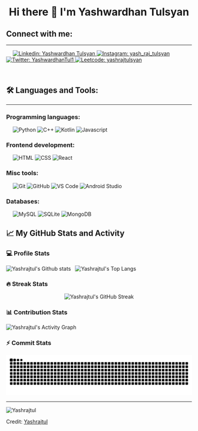 <h1 align="center"> Hi there 👋 I'm Yashwardhan Tulsyan </h1>

<!--
**Yashrajtul/Yashrajtul** is a ✨ _special_ ✨ repository because its `README.md` (this file) appears on your GitHub profile.

Here are some ideas to get you started:

- 🔭 I’m currently working on ...
- 🌱 I’m currently learning ...
- 👯 I’m looking to collaborate on ...
- 🤔 I’m looking for help with ...
- 💬 Ask me about ...
- 📫 How to reach me: ...
- 😄 Pronouns: ...
- ⚡ Fun fact: ...
-->

## Connect with me:
---------------

&emsp;
<a href="https://www.linkedin.com/in/yashwardhan-tulsyan-b0670b219/">
  ![Linkedin: Yashwardhan Tulsyan](https://img.shields.io/badge/-Yashwardhan%20Tulsyan-blue?style=flat-square&logo=Linkedin&logoColor=white)
</a>
<a href="https://www.instagram.com/yash_raj_tulsyan/">
  ![Instagram: yash_raj_tulsyan](https://img.shields.io/badge/-yash__raj__tulsyan-000?&logo=Instagram)
</a>
<a href="https://twitter.com/YashwardhanTul1">
  ![Twitter: YashwardhanTul1](https://img.shields.io/badge/-Yashwardhan%20Tulsyan-000?&logo=X)
</a>
<a href="https://leetcode.com/u/yashrajtulsyan">
  ![Leetcode: yashrajtulsyan](https://img.shields.io/badge/Yashwardhan%20Tulsyan-000?logo=leetcode&logoColor=white)
</a>

&emsp;

## 🛠️ Languages and Tools:
------------------
### Programming languages:
&emsp;
![Python](https://img.shields.io/badge/-Python-000?&logo=Python)
![C++](https://img.shields.io/badge/-C++-000?&logo=C)
![Kotlin](https://img.shields.io/badge/-Kotlin-000?&logo=Kotlin)
![Javascript](https://img.shields.io/badge/-Javascript-000?&logo=Javascript)

### Frontend development:
&emsp;
![HTML](https://img.shields.io/badge/-HTML-000?&logo=HTML5)
![CSS](https://img.shields.io/badge/-CSS-000?&logo=CSS3)
![React](https://img.shields.io/badge/-React-000?&logo=React)

### Misc tools:
&emsp;
![Git](https://img.shields.io/badge/-Git-000?&logo=Git)
![GitHub](https://img.shields.io/badge/-GitHub-000?&logo=GitHub)
![VS Code](https://img.shields.io/badge/-VS%20Code-000?&logo=Visual-Studio-Code)
![Android Studio](https://img.shields.io/badge/-Android%20Studio-000?&logo=Android-Studio)


### Databases:
&emsp;
![MySQL](https://img.shields.io/badge/-MySQL-000?&logo=MySQL)
![SQLite](https://img.shields.io/badge/-SQLite-000?&logo=SQLite)
![MongoDB](https://img.shields.io/badge/-Mongodb-000?&logo=Mongodb)

## 📈 My GitHub Stats and Activity

### 💻 Profile Stats

<p align "center">
  <img alt="Yashrajtul's Github stats" src="https://github-readme-stats.vercel.app/api?username=Yashrajtul&theme=radical&show_icons=true" />
&nbsp 
  <img alt="Yashrajtul's Top Langs" src="https://github-readme-stats.vercel.app/api/top-langs/?username=Yashrajtul&layout=compact&theme=radical" />
</p>

### 🔥 Streak Stats

<p align="center"><img alt="Yashrajtul's GitHub Streak" src="https://github-readme-streak-stats.herokuapp.com?user=Yashrajtul&theme=tokyonight_duo" /></p>

### 📊 Contribution Stats

<img alt="Yashrajtul's Activity Graph" src="https://github-readme-activity-graph.cyclic.app/graph/?username=Yashrajtul&bg_color=1F222E&color=F8D866&line=F85D7F&point=FFFFFF&hide_border=true" />


### ⚡ Commit Stats

<p align="center">
<picture>
  <source media="(prefers-color-scheme: dark)" srcset="https://github.com/Yashrajtul/Yashrajtul/blob/output/github-snake-dark.svg">
  <source media="(prefers-color-scheme: light)" srcset="https://github.com/Yashrajtul/Yashrajtul/blob/output/github-snake-dark.svg">
  <img alt="github-snake" src="https://github.com/Yashrajtul/Yashrajtul/blob/output/github-snake-dark.svg">
</picture>
</p>

------
<p align="left"> <img src="https://komarev.com/ghpvc/?username=Yashrajtul&label=Profile%20views&color=0e75b6&style=for-the-badge" alt="Yashrajtul" /> </p>

Credit: [Yashrajtul](https://github.com/Yashrajtul)


